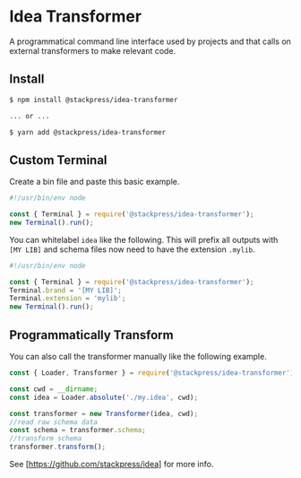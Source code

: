# Idea Transformer

A programmatical command line interface used by projects and that calls 
on external transformers to make relevant code.

## Install

```bash
$ npm install @stackpress/idea-transformer

... or ...

$ yarn add @stackpress/idea-transformer
```

## Custom Terminal

Create a bin file and paste this basic example.

```js
#!/usr/bin/env node

const { Terminal } = require('@stackpress/idea-transformer');
new Terminal().run();
```

You can whitelabel `idea` like the following. This will prefix all 
outputs with `[MY LIB]` and schema files now need to have the 
extension `.mylib`.

```js
#!/usr/bin/env node

const { Terminal } = require('@stackpress/idea-transformer');
Terminal.brand = '[MY LIB]';
Terminal.extension = 'mylib';
new Terminal().run();
```

## Programmatically Transform

You can also call the transformer manually like the following example.

```js
const { Loader, Transformer } = require('@stackpress/idea-transformer');

const cwd = __dirname;
const idea = Loader.absolute('./my.idea', cwd);

const transformer = new Transformer(idea, cwd);
//read raw schema data
const schema = transformer.schema;
//transform schema
transformer.transform();
```

See [https://github.com/stackpress/idea] for more info.
